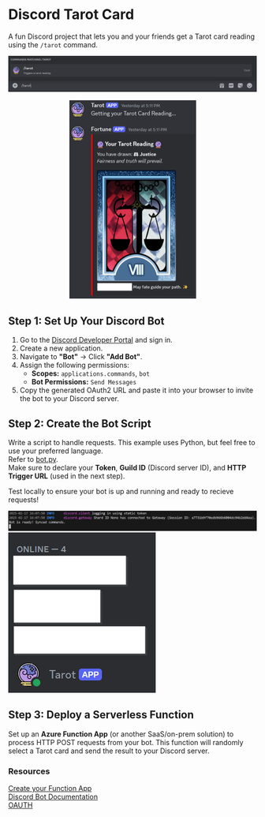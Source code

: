 # Discord Tarot Card
A fun Discord project that lets you and your friends get a Tarot card reading using the `/tarot` command.

![Command](https://github.com/permach-tech/Discord-Tarot-Card/blob/main/screenshots/command.png)

<p align="center">
  <img width="257" height="402" src="https://github.com/permach-tech/Discord-Tarot-Card/blob/main/screenshots/result.png">
</p>

## Step 1: Set Up Your Discord Bot
1. Go to the [Discord Developer Portal](https://discord.com/developers) and sign in.
2. Create a new application.
3. Navigate to **"Bot"** → Click **"Add Bot"**.
4. Assign the following permissions:
    - **Scopes:** `applications.commands`, `bot`
    - **Bot Permissions:** `Send Messages`
5. Copy the generated OAuth2 URL and paste it into your browser to invite the bot to your Discord server.

## Step 2: Create the Bot Script
Write a script to handle requests. This example uses Python, but feel free to use your preferred language.<br>
Refer to [bot.py](https://github.com/permach-tech/Discord-Tarot-Card/blob/main/bot.py).<br>
Make sure to declare your **Token**, **Guild ID** (Discord server ID), and **HTTP Trigger URL** (used in the next step).

Test locally to ensure your bot is up and running and ready to recieve requests!

![bot_ready](https://github.com/permach-tech/Discord-Tarot-Card/blob/main/screenshots/bot_ready.png)<br>
![bot_online](https://github.com/permach-tech/Discord-Tarot-Card/blob/main/screenshots/bot_online.png)

## Step 3: Deploy a Serverless Function
Set up an **Azure Function App** (or another SaaS/on-prem solution) to process HTTP POST requests from your bot. This function will randomly select a Tarot card and send the result to your Discord server.

### Resources
[Create your Function App](https://learn.microsoft.com/en-us/azure/azure-functions/functions-create-function-app-portal?pivots=programming-language-powershell)<br>
[Discord Bot Documentation](https://discord.com/developers/docs/quick-start/getting-started)<br>
[OAUTH](https://discord.com/developers/docs/topics/oauth2)
